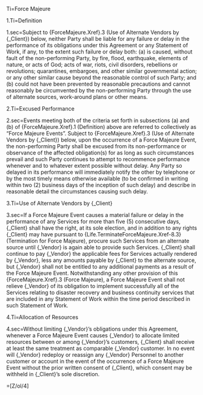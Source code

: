 
Ti=Force Majeure

1.Ti=Definition

1.sec=Subject to {ForceMajeure.Xref}.3 (Use of Alternate Vendors by {_Client}) below, neither Party shall be liable for any failure or delay in the performance of its obligations under this Agreement or any Statement of Work, if any, to the extent such failure or delay both: (a) is caused, without fault of the non-performing Party, by fire, flood, earthquake, elements of nature, or acts of God; acts of war, riots, civil disorders, rebellions or revolutions; quarantines, embargoes, and other similar governmental action; or any other similar cause beyond the reasonable control of such Party; and (b) could not have been prevented by reasonable precautions and cannot reasonably be circumvented by the non-performing Party through the use of alternate sources, work-around plans or other means.

2.Ti=Excused Performance

2.sec=Events meeting both of the criteria set forth in subsections (a) and (b) of  {ForceMajeure.Xref}.1 (Definition) above are referred to collectively as “Force Majeure Events”. Subject to {ForceMajeure.Xref}.3 (Use of Alternate Vendors by {_Client}) below, upon the occurrence of a Force Majeure Event, the non-performing Party shall be excused from its non-performance or observance of the affected obligation(s) for as long as such circumstances prevail and such Party continues to attempt to recommence performance whenever and to whatever extent possible without delay. Any Party so delayed in its performance will immediately notify the other by telephone or by the most timely means otherwise available (to be confirmed in writing within two (2) business days of the inception of such delay) and describe in reasonable detail the circumstances causing such delay.

3.Ti=Use of Alternate Vendors by {_Client}

3.sec=If a Force Majeure Event causes a material failure or delay in the performance of any Services for more than five (5) consecutive days, {_Client} shall have the right, at its sole election, and in addition to any rights {_Client} may have pursuant to {Life.TerminateForceMajeure.Xref-8.3} (Termination for Force Majeure), procure such Services from an alternate source until {_Vendor} is again able to provide such Services. {_Client} shall continue to pay {_Vendor} the applicable fees for Services actually rendered by {_Vendor}, less any amounts payable by {_Client} to the alternate source, but {_Vendor} shall not be entitled to any additional payments as a result of the Force Majeure Event. Notwithstanding any other provision of this {ForceMajeure.Xref}.3 (Force Majeure), a Force Majeure Event shall not relieve {_Vendor} of its obligation to implement successfully all of the Services relating to disaster recovery and business continuity services that are included in any Statement of Work within the time period described in such Statement of Work.

4.Ti=Allocation of Resources

4.sec=Without limiting {_Vendor}’s obligations under this Agreement, whenever a Force Majeure Event causes {_Vendor} to allocate limited resources between or among {_Vendor}’s customers, {_Client} shall receive at least the same treatment as comparable {_Vendor} customer. In no event will {_Vendor} redeploy or reassign any {_Vendor} Personnel to another customer or account in the event of the occurrence of a Force Majeure Event without the prior written consent of {_Client}, which consent may be withheld in {_Client}’s sole discretion.

=[Z/ol/4]
